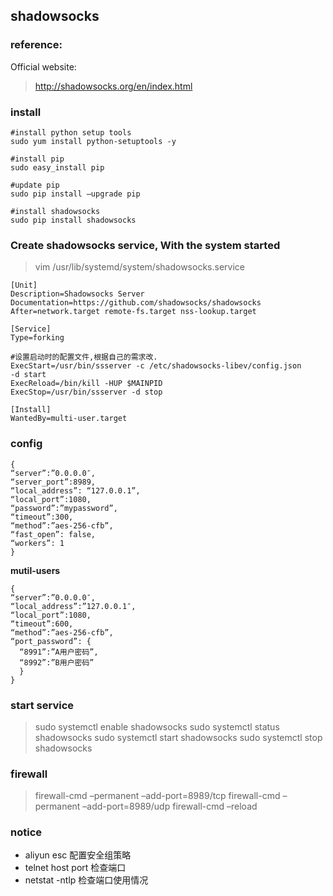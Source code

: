 ## shadowsocks

### reference:

Official website: 
> http://shadowsocks.org/en/index.html


### install 

```
#install python setup tools
sudo yum install python-setuptools -y

#install pip
sudo easy_install pip

#update pip
sudo pip install –upgrade pip

#install shadowsocks
sudo pip install shadowsocks
```

### Create shadowsocks service, With the system started
> vim /usr/lib/systemd/system/shadowsocks.service

```
[Unit]
Description=Shadowsocks Server
Documentation=https://github.com/shadowsocks/shadowsocks
After=network.target remote-fs.target nss-lookup.target

[Service]
Type=forking

#设置启动时的配置文件,根据自己的需求改.
ExecStart=/usr/bin/ssserver -c /etc/shadowsocks-libev/config.json
-d start
ExecReload=/bin/kill -HUP $MAINPID
ExecStop=/usr/bin/ssserver -d stop

[Install]
WantedBy=multi-user.target
```

### config 
```
{
“server”:”0.0.0.0″,         
“server_port”:8989,
“local_address”: “127.0.0.1”,
“local_port”:1080,
“password”:”mypassword”,
“timeout”:300,
“method”:”aes-256-cfb”,
“fast_open”: false,
“workers”: 1
}
```

**mutil-users**
```
{
“server”:”0.0.0.0″,
“local_address”:”127.0.0.1″,
“local_port”:1080,
“timeout”:600,
“method”:”aes-256-cfb”,
“port_password”: {
  “8991”:”A用户密码”,
  “8992”:”B用户密码”
  }
}
```

### start service 
> sudo systemctl enable shadowsocks
> sudo systemctl status shadowsocks
> sudo systemctl start shadowsocks
> sudo systemctl stop shadowsocks

### firewall 
> firewall-cmd –permanent –add-port=8989/tcp
> firewall-cmd –permanent –add-port=8989/udp
> firewall-cmd –reload

### notice
* aliyun esc 配置安全组策略
* telnet host port 检查端口
* netstat -ntlp 检查端口使用情况





